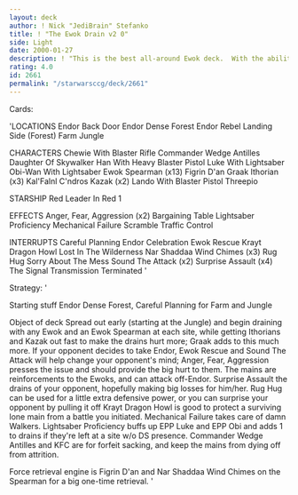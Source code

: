 ```yaml
---
layout: deck
author: ! Nick "JediBrain" Stefanko
title: ! "The Ewok Drain v2 0"
side: Light
date: 2000-01-27
description: ! "This is the best all-around Ewok deck.  With the ability to beat down anyone who steps on Endor, and the ability to take the hurt to them on their own planet, the losses add up bigtime."
rating: 4.0
id: 2661
permalink: "/starwarsccg/deck/2661"
---
```

Cards: 

'LOCATIONS
Endor Back Door
Endor Dense Forest
Endor Rebel Landing Side (Forest)
Farm
Jungle

CHARACTERS
Chewie With Blaster Rifle
Commander Wedge Antilles
Daughter Of Skywalker
Han With Heavy Blaster Pistol
Luke With Lightsaber
Obi-Wan With Lightsaber
Ewok Spearman (x13)
Figrin D'an
Graak
Ithorian (x3)
Kal'Falnl C'ndros
Kazak (x2)
Lando With Blaster Pistol
Threepio

STARSHIP
Red Leader In Red 1

EFFECTS
Anger, Fear, Aggression (x2)
Bargaining Table
Lightsaber Proficiency
Mechanical Failure
Scramble
Traffic Control

INTERRUPTS
Careful Planning
Endor Celebration
Ewok Rescue
Krayt Dragon Howl
Lost In The Wilderness
Nar Shaddaa Wind Chimes (x3)
Rug Hug
Sorry About The Mess
Sound The Attack (x2)
Surprise Assault (x4)
The Signal
Transmission Terminated
'

Strategy: '

Starting stuff
Endor Dense Forest, Careful Planning for Farm and Jungle

Object of deck
Spread out early (starting at the Jungle) and begin draining with any Ewok and an Ewok Spearman at each site, while getting Ithorians and Kazak out fast to make the drains hurt more; Graak adds to this much more.
If your opponent decides to take Endor, Ewok Rescue and Sound The Attack will help change your opponent's mind; Anger, Fear, Aggression presses the issue and should provide the big hurt to them.
The mains are reinforcements to the Ewoks, and can attack off-Endor.
Surprise Assault the drains of your opponent, hopefully making big losses for him/her.
Rug Hug can be used for a little extra defensive power, or you can surprise your opponent by pulling it off
Krayt Dragon Howl is good to protect a surviving lone main from a battle you initiated.
Mechanical Failure takes care of damn Walkers.
Lightsaber Proficiency buffs up EPP Luke and EPP Obi and adds 1 to drains if they're left at a site w/o DS presence.
Commander Wedge Antilles and KFC are for forfeit sacking, and keep the mains from dying off from attrition.

Force retrieval engine is Figrin D'an and Nar Shaddaa Wind Chimes on the Spearman for a big one-time retrieval.
'
